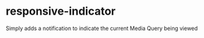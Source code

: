 responsive-indicator
====================

Simply adds a notification to indicate the current Media Query being viewed

